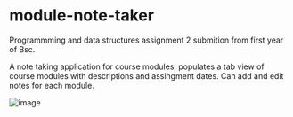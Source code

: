 # module-note-taker
Programmming and data structures assignment 2 submition from first year of Bsc.

A note taking application for course modules, populates a tab view of course modules with descriptions and assingment dates. 
Can add and edit notes for each module.

![image](https://user-images.githubusercontent.com/26206812/175258252-ec53353f-aa32-4685-aa42-2158830c3745.png)

